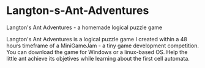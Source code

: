# Langton-s-Ant-Adventures
Langton's Ant Adventures - a homemade logical puzzle game

Langton's Ant Adventures is a logical puzzle game I created within a 48 hours timeframe of a MiniGameJam  - a tiny game development competition. 
You can download the game for Windows or a linux-based OS. 
Help the little ant achieve its objetives while learning about the first cell automata.
